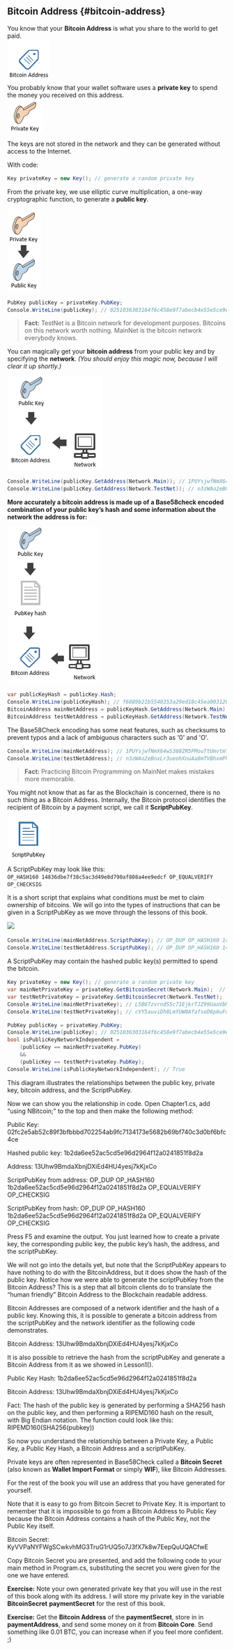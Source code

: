 ## Bitcoin Address {#bitcoin-address}

You know that your **Bitcoin Address** is what you share to the world to get paid.  
![](../assets/BitcoinAddress.png)  
You probably know that your wallet software uses a **private key** to spend the money you received on this address.  
![](../assets/PrivateKey.png)  

The keys are not stored in the network and they can be generated without access to the Internet.  

With code:  
```cs  
Key privateKey = new Key(); // generate a random private key
```  
From the private key, we use elliptic curve multiplication, a one-way cryptographic function, to generate a **public key**.  

![](../assets/PrivKeyPubKey.png)  
```cs 
PubKey publicKey = privateKey.PubKey;
Console.WriteLine(publicKey); // 0251036303164f6c458e9f7abecb4e55e5ce9ec2b2f1d06d633c9653a07976560c
```  

> **Fact:** TestNet is a Bitcoin network for development purposes. Bitcoins on this network worth nothing.  MainNet is the bitcoin network everybody knows.  

You can magically get your **bitcoin address** from your public key and by specifying the **network**. *(You should enjoy this magic now, because I will clear it up shortly.)*  

![](../assets/PubKeyToAddr.png)  

```cs 
Console.WriteLine(publicKey.GetAddress(Network.Main)); // 1PUYsjwfNmX64wS368ZR5FMouTtUmvtmTY
Console.WriteLine(publicKey.GetAddress(Network.TestNet)); // n3zWAo2eBnxLr3ueohXnuAa8mTVBhxmPhq
```  

**More accurately a bitcoin address is made up of a Base58check encoded combination of your public key’s hash and some information about the network the address is for:**  

![](../assets/PubKeyHashToBitcoinAddress.png)  

```cs 
var publicKeyHash = publicKey.Hash;
Console.WriteLine(publicKeyHash); // f6889b21b5540353a29ed18c45ea0031280c42cf
BitcoinAddress mainNetAddress = publicKeyHash.GetAddress(Network.Main);
BitcoinAddress testNetAddress = publicKeyHash.GetAddress(Network.TestNet);
```  

The Base58Check encoding has some neat features, such as checksums to prevent typos and a lack of ambiguous characters such as '0' and 'O'.  

```cs 
Console.WriteLine(mainNetAddress); // 1PUYsjwfNmX64wS368ZR5FMouTtUmvtmTY
Console.WriteLine(testNetAddress); // n3zWAo2eBnxLr3ueohXnuAa8mTVBhxmPhq
```  

> **Fact:** Practicing Bitcoin Programming on MainNet makes mistakes more memorable.  

You might not know that as far as the Blockchain is concerned, there is no such thing as a Bitcoin Address. Internally, the Bitcoin protocol identifies the recipient of Bitcoin by a payment script, we call it **ScriptPubKey**.  

![](../assets/ScriptPubKey.png)  
A ScriptPubKey may look like this:  
```OP_HASH160 14836dbe7f38c5ac3d49e8d790af808a4ee9edcf OP_EQUALVERIFY OP_CHECKSIG```  

It is a short script that explains what conditions must be met to claim ownership of bitcoins. We will go into the types of instructions that can be given in a ScriptPubKey as we move through the lessons of this book.  

![](../assets/BitcoinAddressToScriptPubKey.png)  

```cs 
Console.WriteLine(mainNetAddress.ScriptPubKey); // OP_DUP OP_HASH160 14836dbe7f38c5ac3d49e8d790af808a4ee9edcf OP_EQUALVERIFY OP_CHECKSIG
Console.WriteLine(testNetAddress.ScriptPubKey); // OP_DUP OP_HASH160 14836dbe7f38c5ac3d49e8d790af808a4ee9edcf OP_EQUALVERIFY OP_CHECKSIG
```  

A ScriptPubKey may contain the hashed public key(s) permitted to spend the bitcoin.








```cs  
Key privateKey = new Key(); // generate a random private key
var mainNetPrivateKey = privateKey.GetBitcoinSecret(Network.Main);  // get our private key for the mainnet
var testNetPrivateKey = privateKey.GetBitcoinSecret(Network.TestNet);  // get our private key for the testnet
Console.WriteLine(mainNetPrivateKey); // L5B67zvrndS5c71EjkrTJZ99UaoVbMUAK58GKdQUfYCpAa6jypvn
Console.WriteLine(testNetPrivateKey); // cVY5auviDh8LmYUW8AfafseD6p6uFoZrP7GjS3rzAerpRKE9Wmuz
```  
```cs 
PubKey publicKey = privateKey.PubKey;
Console.WriteLine(publicKey); // 0251036303164f6c458e9f7abecb4e55e5ce9ec2b2f1d06d633c9653a07976560c
bool isPublicKeyNetworkIndependent =
    (publicKey == mainNetPrivateKey.PubKey)
    &&
    (publicKey == testNetPrivateKey.PubKey);
Console.WriteLine(isPublicKeyNetworkIndependent); // True
```  
 




This diagram illustrates the relationships between the public key, private key, bitcoin address, and the ScriptPubKey.

Now we can show you the relationship in code. Open Chapter1.cs, add “using NBitcoin;” to the top and then make the following method:

Public Key: 02fc2e5ab52c89f3bfbbbd702254ab9fc7134173e5682b69bf740c3d0bf6bfc4ce

Hashed public key: 1b2da6ee52ac5cd5e96d2964f12a0241851f8d2a

Address: 13Uhw9BmdaXbnjDXiEd4HU4yesj7kKjxCo

ScriptPubKey from address: OP_DUP OP_HASH160 1b2da6ee52ac5cd5e96d2964f12a0241851f8d2a OP_EQUALVERIFY OP_CHECKSIG

ScriptPubKey from hash: OP_DUP OP_HASH160 1b2da6ee52ac5cd5e96d2964f12a0241851f8d2a OP_EQUALVERIFY OP_CHECKSIG

Press F5 and examine the output. You just learned how to create a private key, the corresponding public key, the public key’s hash, the address, and the scriptPubKey.

We will not go into the details yet, but note that the ScriptPubKey appears to have nothing to do with the BitcoinAddress, but it does show the hash of the public key. Notice how we were able to generate the scriptPubKey from the Bitcoin Address? This is a step that all bitcoin clients do to translate the “human friendly” Bitcoin Address to the Blockchain readable address.

Bitcoin Addresses are composed of a network identifier and the hash of a public key. Knowing this, it is possible to generate a bitcoin address from the scriptPubKey and the network identifier as the following code demonstrates.

Bitcoin Address: 13Uhw9BmdaXbnjDXiEd4HU4yesj7kKjxCo

It is also possible to retrieve the hash from the scriptPubKey and generate a Bitcoin Address from it as we showed in Lesson1().

Public Key Hash: 1b2da6ee52ac5cd5e96d2964f12a0241851f8d2a

Bitcoin Address: 13Uhw9BmdaXbnjDXiEd4HU4yesj7kKjxCo

Fact: The hash of the public key is generated by performing a SHA256 hash on the public key, and then performing a RIPEMD160 hash on the result, with Big Endian notation. The function could look like this: RIPEMD160(SHA256(pubkey))

So now you understand the relationship between a Private Key, a Public Key, a Public Key Hash, a Bitcoin Address and a scriptPubKey.

Private keys are often represented in Base58Check called a **Bitcoin Secret** (also known as **Wallet Import Format** or simply **WIF**), like Bitcoin Addresses.

For the rest of the book you will use an address that you have generated for yourself.

Note that it is easy to go from Bitcoin Secret to Private Key. It is important to remember that it is impossible to go from a Bitcoin Address to Public Key because the Bitcoin Address contains a hash of the Public Key, not the Public Key itself.

Bitcoin Secret: KyVVPaNYFWgSCwkvhMG3TruG1rUQ5o7J3fX7k8w7EepQuUQACfwE

Copy Bitcoin Secret you are presented, and add the following code to your main method in Program.cs, substituting the secret you were given for the one we have entered.

**Exercise:** Note your own generated private key that you will use in the rest of this book along with its address. I will store my private key in the variable **BitcoinSecret** **paymentSecret** for the rest of this book.

**Exercise:** Get the **Bitcoin Address** of the **paymentSecret**, store in in **paymentAddress**, and send some money on it from **Bitcoin Core**. Send something like 0.01 BTC, you can increase when if you feel more confident. ;)